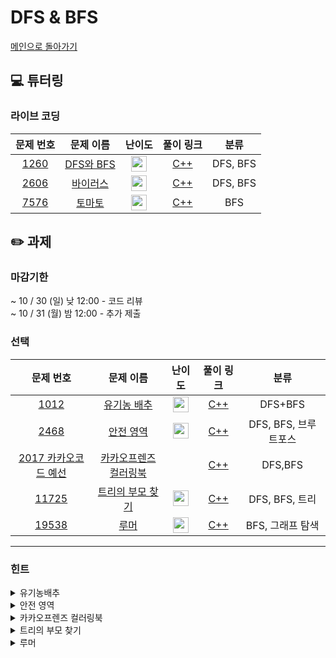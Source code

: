 # DFS & BFS

[메인으로 돌아가기](https://github.com/Altu-Bitu-3/Notice)

## 💻 튜터링

### 라이브 코딩

|문제 번호|문제 이름|난이도|풀이 링크|분류|
| :-----: | :-----: | :-----: | :-----: | :-----: |
|<a href="https://www.acmicpc.net/problem/1260" target="_blank">1260</a>|<a href="https://www.acmicpc.net/problem/1260" target="_blank">DFS와 BFS</a>|<img height="25px" width="25px" src="https://static.solved.ac/tier_small/9.svg"/>|[C++](https://github.com/Altu-Bitu-3/Notice/blob/main/10%EC%9B%94%2007%EC%9D%BC%20-%20%EC%9D%B4%EB%B6%84%ED%83%90%EC%83%89/%EB%9D%BC%EC%9D%B4%EB%B8%8C%20%EC%BD%94%EB%94%A9/1260.cpp)|DFS, BFS|
|<a href="https://www.acmicpc.net/problem/2606" target="_blank">2606</a>|<a href="https://www.acmicpc.net/problem/2606" target="_blank">바이러스</a>|<img height="25px" width="25px" src="https://static.solved.ac/tier_small/8.svg"/>|[C++](https://github.com/Altu-Bitu-3/Notice/blob/main/10%EC%9B%94%2007%EC%9D%BC%20-%20%EC%9D%B4%EB%B6%84%ED%83%90%EC%83%89/%EB%9D%BC%EC%9D%B4%EB%B8%8C%20%EC%BD%94%EB%94%A9/2606.cpp)|DFS, BFS|
|<a href="https://www.acmicpc.net/problem/7576" target="_blank">7576</a>|<a href="https://www.acmicpc.net/problem/7576" target="_blank">토마토</a>|<img height="25px" width="25px" src="https://static.solved.ac/tier_small/11.svg"/>|[C++](https://github.com/Altu-Bitu-3/Notice/blob/main/10%EC%9B%94%2007%EC%9D%BC%20-%20%EC%9D%B4%EB%B6%84%ED%83%90%EC%83%89/%EB%9D%BC%EC%9D%B4%EB%B8%8C%20%EC%BD%94%EB%94%A9/7576.cpp)|BFS|

## ✏️ 과제

### 마감기한

~ 10 / 30 (일) 낮 12:00 - 코드 리뷰 </br>
~ 10 / 31 (월) 밤 12:00 - 추가 제출 </br>

### 선택

|                                 문제 번호                                 |                                    문제 이름                                     |                                       난이도                                       | 풀이 링크 |         분류          |
| :-----------------------------------------------------------------------: | :------------------------------------------------------------------------------: | :--------------------------------------------------------------------------------: | :-------: | :-------------------: |
| <a href="https://www.acmicpc.net/problem/1012" target="_blank">1012</a> |   <a href="https://www.acmicpc.net/problem/3079" target="_blank">유기농 배추</a>   | <img height="25px" width="25px" src="https://static.solved.ac/tier_small/9.svg"> |  [C++]()  | DFS+BFS |
|  <a href="https://www.acmicpc.net/problem/2468" target="_blank">2468</a>  |    <a href="https://www.acmicpc.net/problem/2468" target="_blank">안전 영역</a>     | <img height="25px" width="25px" src="https://static.solved.ac/tier_small/10.svg"/> |  [C++]()  | DFS, BFS, 브루트포스 |
| <a href="https://school.programmers.co.kr/learn/courses/30/lessons/1829" target="_blank">2017 카카오코드 예선</a> |   <a href="https://school.programmers.co.kr/learn/courses/30/lessons/1829" target="_blank">카카오프렌즈 컬러링북</a>    |   |  [C++]()  | DFS,BFS |
| <a href="https://www.acmicpc.net/problem/11725" target="_blank">11725</a> | <a href="https://www.acmicpc.net/problem/11725" target="_blank"> 트리의 부모 찾기 </a> | <img height="25px" width="25px" src="https://static.solved.ac/tier_small/9.svg"/> |  [C++]()  | DFS, BFS, 트리 |
| <a href="https://www.acmicpc.net/problem/17266" target="_blank">19538</a> | <a href="https://www.acmicpc.net/problem/19538" target="_blank">루머</a> | <img height="25px" width="25px" src="https://static.solved.ac/tier_small/12.svg"/>  |  [C++]()  | BFS, 그래프 탐색 |

---

### 힌트

<details>
<summary>유기농배추</summary>
<div markdown="1">
&nbsp;&nbsp;&nbsp;&nbsp;

</div>
</details>

<details>
<summary>안전 영역</summary>
<div markdown="1">
&nbsp;&nbsp;&nbsp;&nbsp;
 
</div>
</details>

<details>
<summary>카카오프렌즈 컬러링북</summary>
<div markdown="1">
&nbsp;&nbsp;&nbsp;&nbsp;

</div>
</details>

<details>
<summary>트리의 부모 찾기</summary>
<div markdown="1">
&nbsp;&nbsp;&nbsp;&nbsp;
탐색 시작 위치를 잡는 것이 중요해요. 두 노드 중 어떤 노드가 부모노드인지 구분하기 위해서는 어떤 노드부터 탐색을 시작해야 할까요?
</div>
</details>

<details>
<summary>루머</summary>
<div markdown="1">
&nbsp;&nbsp;&nbsp;&nbsp;
각 사람이 루머를 믿기까지 루머를 믿는 주변인이 몇 명 남았는지를 확인해 가면서 풀어봐요! 주변인의 절반 이상이 루머를 믿을 때 본인도 믿는 다는 것을 주의해주세요!
</div>
</details>
